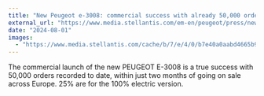 ```yaml
---
title: "New Peugeot e-3008: commercial success with already 50,000 orders"
external_url: "https://www.media.stellantis.com/em-en/peugeot/press/new-peugeot-e-3008-commercial-success-with-already-50-000-orders"
date: "2024-08-01"
images:
  - "https://www.media.stellantis.com/cache/b/7/e/4/0/b7e40a0aabd4665b941cad82b56f63bda8de1d13.jpeg"
---
```


The commercial launch of the new PEUGEOT E-3008 is a true success with 50,000 orders recorded to date, within just two months of going on sale across Europe.  25%  are for the 100% electric version.